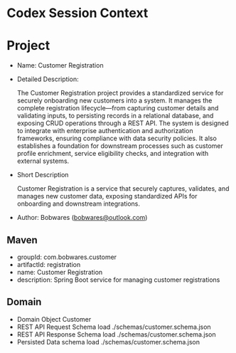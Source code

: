 # Codex Session Context

# Project 

- Name: Customer Registration
- Detailed Description:

  The Customer Registration project provides a standardized service for securely onboarding new customers into a system. It manages the complete registration lifecycle—from capturing customer details and validating inputs, to persisting records in a relational database, and exposing CRUD operations through a REST API. The system is designed to integrate with enterprise authentication and authorization frameworks, ensuring compliance with data security policies. It also establishes a foundation for downstream processes such as customer profile enrichment, service eligibility checks, and integration with external systems.

- Short Description

    Customer Registration is a service that securely captures, validates, and manages new customer data, exposing standardized APIs for onboarding and downstream integrations.


- Author: Bobwares ([bobwares@outlook.com](mailto:bobwares@outlook.com)) 
 
## Maven 

- groupId: com.bobwares.customer
- artifactId: registration
- name: Customer Registration
- description: Spring Boot service for managing customer registrations

## Domain
- Domain Object
  Customer
- REST API Request Schema
  load ./schemas/customer.schema.json
- REST API Response Schema
  load ./schemas/customer.schema.json
- Persisted Data schema
    load ./schemas/customer.schema.json
